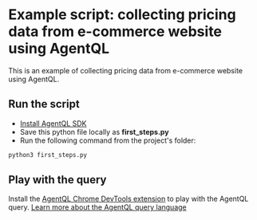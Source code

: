 # Example script: collecting pricing data from e-commerce website using AgentQL

This is an example of collecting pricing data from e-commerce website using AgentQL.

## Run the script

* [Install AgentQL SDK](https://docs.agentql.com/docs/installation/sdk-installation)
* Save this python file locally as **first_steps.py**
* Run the following command from the project's folder:
```bash
python3 first_steps.py
```

## Play with the query

Install the [AgentQL Chrome DevTools extension](https://docs.agentql.com/docs/installation/chrome-extension-installation/) to play with the AgentQL query. [Learn more about the AgentQL query language](https://docs.agentql.com/docs/agentql-query/query-intro)